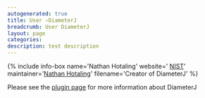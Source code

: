 ```yaml
---
autogenerated: true
title: User ›DiameterJ
breadcrumb: User DiameterJ
layout: page
categories: 
description: test description
---
```


{% include info-box name='Nathan Hotaling' website=' [NIST](http://www.nist.gov/mml/bbd/biomaterials/nathan-hotaling.cfm)' maintainer='[Nathan Hotaling](mailto:Nathan.Hotaling@gmail.com)' filename='Creator of DiameterJ' %}

Please see the [plugin page](http://imagej.net/DiameterJ) for more information about DiameterJ
